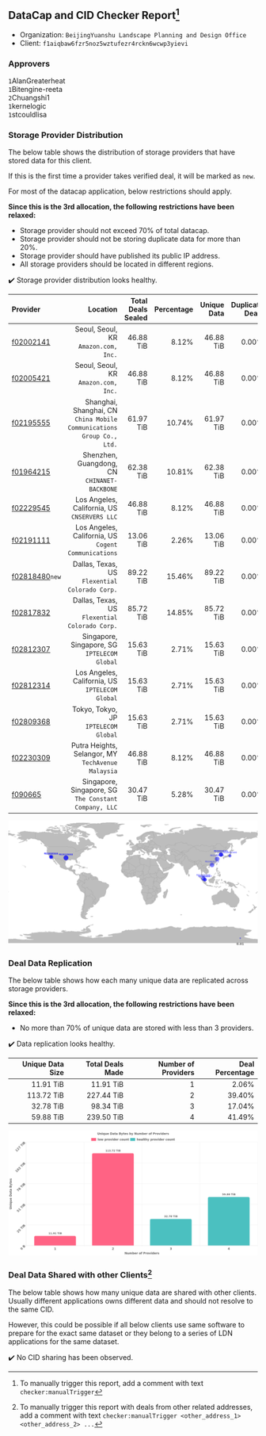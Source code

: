 ## DataCap and CID Checker Report[^1]
 - Organization: `BeijingYuanshu Landscape Planning and Design Office`
 - Client: `f1aiqbaw6fzr5noz5wztufezr4rckn6wcwp3yievi`
### Approvers
`1`AlanGreaterheat<br/>`1`Bitengine-reeta<br/>`2`Chuangshi1<br/>`1`kernelogic<br/>`1`stcouldlisa


### Storage Provider Distribution
The below table shows the distribution of storage providers that have stored data for this client.

If this is the first time a provider takes verified deal, it will be marked as `new`.

For most of the datacap application, below restrictions should apply.

**Since this is the 3rd allocation, the following restrictions have been relaxed:**
 - Storage provider should not exceed 70% of total datacap.
 - Storage provider should not be storing duplicate data for more than 20%.
 - Storage provider should have published its public IP address.
 - All storage providers should be located in different regions.

✔️ Storage provider distribution looks healthy.

| Provider                                                    |                                                                 Location | Total Deals Sealed | Percentage | Unique Data | Duplicate Deals |
| :---------------------------------------------------------- | -----------------------------------------------------------------------: | -----------------: | ---------: | ----------: | --------------: |
| [f02002141](https://filfox.info/en/address/f02002141)       |                                  Seoul, Seoul, KR<br/>`Amazon.com, Inc.` |          46.88 TiB |      8.12% |   46.88 TiB |           0.00% |
| [f02005421](https://filfox.info/en/address/f02005421)       |                                  Seoul, Seoul, KR<br/>`Amazon.com, Inc.` |          46.88 TiB |      8.12% |   46.88 TiB |           0.00% |
| [f02195555](https://filfox.info/en/address/f02195555)       | Shanghai, Shanghai, CN<br/>`China Mobile Communications Group Co., Ltd.` |          61.97 TiB |     10.74% |   61.97 TiB |           0.00% |
| [f01964215](https://filfox.info/en/address/f01964215)       |                          Shenzhen, Guangdong, CN<br/>`CHINANET-BACKBONE` |          62.38 TiB |     10.81% |   62.38 TiB |           0.00% |
| [f02229545](https://filfox.info/en/address/f02229545)       |                          Los Angeles, California, US<br/>`CNSERVERS LLC` |          46.88 TiB |      8.12% |   46.88 TiB |           0.00% |
| [f02191111](https://filfox.info/en/address/f02191111)       |                  Los Angeles, California, US<br/>`Cogent Communications` |          13.06 TiB |      2.26% |   13.06 TiB |           0.00% |
| [f02818480](https://filfox.info/en/address/f02818480)`new`  |                        Dallas, Texas, US<br/>`Flexential Colorado Corp.` |          89.22 TiB |     15.46% |   89.22 TiB |           0.00% |
| [f02817832](https://filfox.info/en/address/f02817832)       |                        Dallas, Texas, US<br/>`Flexential Colorado Corp.` |          85.72 TiB |     14.85% |   85.72 TiB |           0.00% |
| [f02812307](https://filfox.info/en/address/f02812307)       |                          Singapore, Singapore, SG<br/>`IPTELECOM Global` |          15.63 TiB |      2.71% |   15.63 TiB |           0.00% |
| [f02812314](https://filfox.info/en/address/f02812314)       |                       Los Angeles, California, US<br/>`IPTELECOM Global` |          15.63 TiB |      2.71% |   15.63 TiB |           0.00% |
| [f02809368](https://filfox.info/en/address/f02809368)       |                                  Tokyo, Tokyo, JP<br/>`IPTELECOM Global` |          15.63 TiB |      2.71% |   15.63 TiB |           0.00% |
| [f02230309](https://filfox.info/en/address/f02230309)       |                    Putra Heights, Selangor, MY<br/>`TechAvenue Malaysia` |          46.88 TiB |      8.12% |   46.88 TiB |           0.00% |
| [f090665](https://filfox.info/en/address/f090665)           |                 Singapore, Singapore, SG<br/>`The Constant Company, LLC` |          30.47 TiB |      5.28% |   30.47 TiB |           0.00% |

<img src="https://raw.githubusercontent.com/data-preservation-programs/filplus-checker-assets/main/filecoin-project/filecoin-plus-large-datasets/issues/2183/1698027400138.png"/>

### Deal Data Replication
The below table shows how each many unique data are replicated across storage providers.


**Since this is the 3rd allocation, the following restrictions have been relaxed:**
- No more than 70% of unique data are stored with less than 3 providers.

✔️ Data replication looks healthy.

| Unique Data Size | Total Deals Made | Number of Providers | Deal Percentage |
| ---------------: | ---------------: | ------------------: | --------------: |
|        11.91 TiB |        11.91 TiB |                   1 |           2.06% |
|       113.72 TiB |       227.44 TiB |                   2 |          39.40% |
|        32.78 TiB |        98.34 TiB |                   3 |          17.04% |
|        59.88 TiB |       239.50 TiB |                   4 |          41.49% |

<img src="https://raw.githubusercontent.com/data-preservation-programs/filplus-checker-assets/main/filecoin-project/filecoin-plus-large-datasets/issues/2183/1698027400732.png"/>

### Deal Data Shared with other Clients[^3]
The below table shows how many unique data are shared with other clients.
Usually different applications owns different data and should not resolve to the same CID.

However, this could be possible if all below clients use same software to prepare for the exact same dataset or they belong to a series of LDN applications for the same dataset.

✔️ No CID sharing has been observed.

[^1]: To manually trigger this report, add a comment with text `checker:manualTrigger`

[^2]: Deals from those addresses are combined into this report as they are specified with `checker:manualTrigger`

[^3]: To manually trigger this report with deals from other related addresses, add a comment with text `checker:manualTrigger <other_address_1> <other_address_2> ...`
